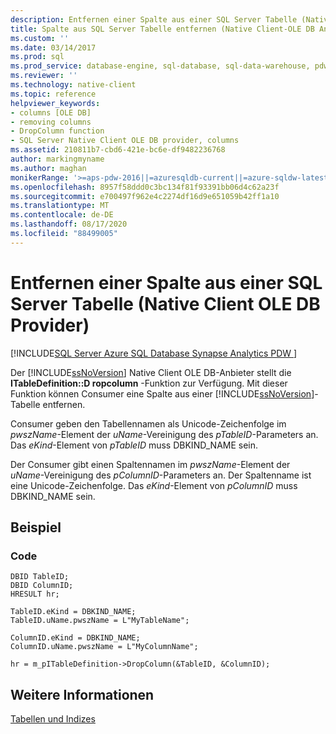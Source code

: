 ```yaml
---
description: Entfernen einer Spalte aus einer SQL Server Tabelle (Native Client OLE DB Provider)
title: Spalte aus SQL Server Tabelle entfernen (Native Client-OLE DB Anbieter)
ms.custom: ''
ms.date: 03/14/2017
ms.prod: sql
ms.prod_service: database-engine, sql-database, sql-data-warehouse, pdw
ms.reviewer: ''
ms.technology: native-client
ms.topic: reference
helpviewer_keywords:
- columns [OLE DB]
- removing columns
- DropColumn function
- SQL Server Native Client OLE DB provider, columns
ms.assetid: 210811b7-cbd6-421e-bc6e-df9482236768
author: markingmyname
ms.author: maghan
monikerRange: '>=aps-pdw-2016||=azuresqldb-current||=azure-sqldw-latest||>=sql-server-2016||=sqlallproducts-allversions||>=sql-server-linux-2017||=azuresqldb-mi-current'
ms.openlocfilehash: 8957f58ddd0c3bc134f81f93391bb06d4c62a23f
ms.sourcegitcommit: e700497f962e4c2274df16d9e651059b42ff1a10
ms.translationtype: MT
ms.contentlocale: de-DE
ms.lasthandoff: 08/17/2020
ms.locfileid: "88499005"
---
```

# <a name="removing-a-column-from-a-sql-server-table-native-client-ole-db-provider"></a>Entfernen einer Spalte aus einer SQL Server Tabelle (Native Client OLE DB Provider)
[!INCLUDE[SQL Server Azure SQL Database Synapse Analytics PDW ](../../includes/applies-to-version/sql-asdb-asdbmi-asa-pdw.md)]

  Der [!INCLUDE[ssNoVersion](../../includes/ssnoversion-md.md)] Native Client OLE DB-Anbieter stellt die **ITableDefinition::D ropcolumn** -Funktion zur Verfügung. Mit dieser Funktion können Consumer eine Spalte aus einer [!INCLUDE[ssNoVersion](../../includes/ssnoversion-md.md)]-Tabelle entfernen.  
  
 Consumer geben den Tabellennamen als Unicode-Zeichenfolge im *pwszName*-Element der *uName*-Vereinigung des *pTableID*-Parameters an. Das *eKind*-Element von *pTableID* muss DBKIND_NAME sein.  
  
 Der Consumer gibt einen Spaltennamen im *pwszName*-Element der *uName*-Vereinigung des *pColumnID*-Parameters an. Der Spaltenname ist eine Unicode-Zeichenfolge. Das *eKind*-Element von *pColumnID* muss DBKIND_NAME sein.  
  
## <a name="example"></a>Beispiel  
  
### <a name="code"></a>Code  
  
```  
DBID TableID;  
DBID ColumnID;  
HRESULT hr;  
  
TableID.eKind = DBKIND_NAME;  
TableID.uName.pwszName = L"MyTableName";  
  
ColumnID.eKind = DBKIND_NAME;  
ColumnID.uName.pwszName = L"MyColumnName";  
  
hr = m_pITableDefinition->DropColumn(&TableID, &ColumnID);  
```  
  
## <a name="see-also"></a>Weitere Informationen  
 [Tabellen und Indizes](../../relational-databases/native-client-ole-db-tables-indexes/tables-and-indexes.md)  
  
  
